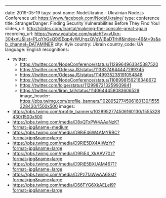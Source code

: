 ---
date: 2019-05-19
tags: post
name: NodeUkraine - Ukrainian Node.js Conference
url: https://www.facebook.com/NodeUkraine/
type: conference
title: StrangerDanger: Finding Security Vulnerabilities Before They Find You!
slides_url: http://slides.com/lirantal/makeing-the-console-great-again
recording_url: https://www.youtube.com/watch?v=vUkn-304xnU&list=PLqYhGsQ9iSEqp4vWUhgzQVgWlBaDTrhlf&index=46&t=9s&ab_channel=DATAMINER
city: Kyiv
country: Ukrain
country_code: UA
language: English
recognitions:
  - twitter:
    - https://twitter.com/NodeConference/status/1129964963345387520
    - https://twitter.com/OdessaJS/status/1138374644447289345
    - https://twitter.com/OdessaJS/status/1149935238191054848
    - https://twitter.com/NodeConference/status/1108998156216348672
    - https://twitter.com/loige/status/1129987213259939841
    - https://twitter.com/liran_tal/status/1140644458083606529
image_header: https://pbs.twimg.com/profile_banners/1028952774506160130/1555328430/1500x500
images:
  - https://pbs.twimg.com/profile_banners/1028952774506160130/1555328430/1500x500
  - https://pbs.twimg.com/media/D8xQTxPW4AAaNzK?format=jpg&name=medium
  - https://pbs.twimg.com/media/D9RiE46W4AMYRBC?format=jpg&name=large
  - https://pbs.twimg.com/media/D9RiE5DX4AIWzYr?format=jpg&name=large
  - https://pbs.twimg.com/media/D9RiE4_XkAAV70z?format=jpg&name=large
  - https://pbs.twimg.com/media/D9RiE5BXUAM4671?format=jpg&name=large
  - https://pbs.twimg.com/media/D2Pz71aWwAA6Sst?format=jpg&name=large
  - https://pbs.twimg.com/media/D66FYG6XkAELeI9?format=jpg&name=large
